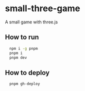 # small-three-game

A small game with three.js

## How to run

```bash
  npm i -g pnpm
  pnpm i
  pnpm dev
```

## How to deploy

```bash
  pnpm gh-deploy
```
